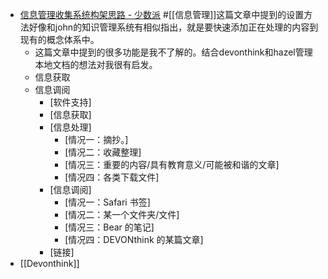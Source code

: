 - [信息管理收集系统构架思路 - 少数派](https://sspai.com/post/45659) #[[信息管理]]这篇文章中提到的设置方法好像和john的知识管理系统有相似指出，就是要快速添加正在处理的内容到现有的概念体系中。
    - 这篇文章中提到的很多功能是我不了解的。结合devonthink和hazel管理本地文档的想法对我很有启发。
    - 信息获取
    - 信息调阅
        - [软件支持]
        - [信息获取]
        - [信息处理]
            - [情况一：摘抄。]
            - [情况二：收藏整理]
            - [情况三：重要的内容/具有教育意义/可能被和谐的文章]
            - [情况四：各类下载文件]
        - [信息调阅]
            - [情况一：Safari 书签]
            - [情况二：某一个文件夹/文件]
            - [情况三：Bear 的笔记]
            - [情况四：DEVONthink 的某篇文章]
        - [链接]
- [[Devonthink]]
